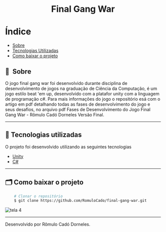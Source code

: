 <h1 align="center"> Final Gang War<h1>

# Índice

- [Sobre](#-sobre)
- [Tecnologias Utilizadas](#-tecnologias-utilizadas)
- [Como baixar o projeto](#-como-baixar-o-projeto)

## 🔖&nbsp; Sobre
O jogo final gang war foi desenvolvido durante disciplina de desenvolvimento de jogos na graduação de Ciência da Computação, é um jogo estilo beat 'em up,
desenvolvido com a platafor unity com a linguagem de programação c#. 
Para mais informações do jogo o repositório esá com o artigo em pdf detalhando todas as fases de desenvolvimento do jogo e seus desafios,
no arquivo pdf Fases de Desenvolvimento do Jogo Final Gang War - Rômulo Cadó Dorneles Versão Final.

---

## 🚀 Tecnologias utilizadas

O projeto foi desenvolvido utilizando as seguintes tecnologias

- [Unity](https://unity.com/pt)
- [C#](https://learn.microsoft.com/pt-br/dotnet/csharp/tour-of-csharp/)

---

## 🗂 Como baixar o projeto

```bash
    # Clonar o repositório
    $ git clone https://github.com/RomuloCado/final-gang-war.git
```

![tela 4](https://github.com/RomuloCado/final-gang-war/assets/79316323/a6ec4eb1-41cc-4eba-bf8b-62d46d8048a0)

---

Desenvolvido por Rômulo Cadó Dorneles.

